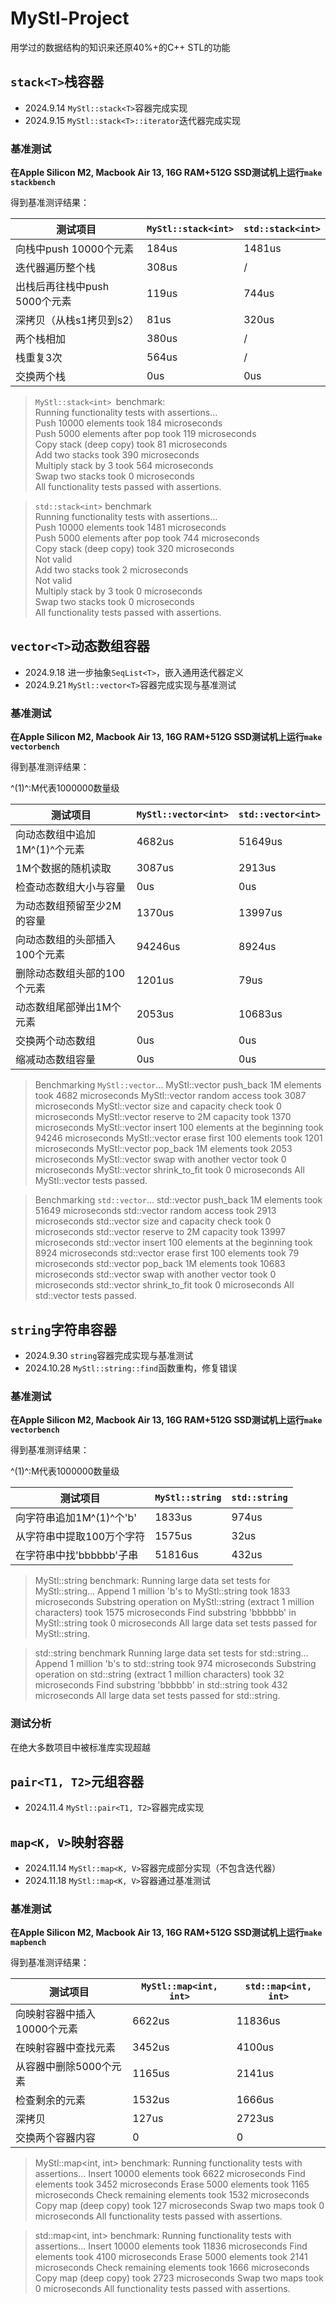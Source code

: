 # MyStl-Project

用学过的数据结构的知识来还原40%+的C++ STL的功能

## `stack<T>`栈容器 

- 2024.9.14 `MyStl::stack<T>`容器完成实现
- 2024.9.15 `MyStl::stack<T>::iterator`迭代器完成实现

### 基准测试

**在Apple Silicon M2, Macbook Air 13, 16G RAM+512G SSD测试机上运行`make stackbench`**

得到基准测评结果：

| 测试项目                      | `MyStl::stack<int>` | `std::stack<int>` |
| ----------------------------- | ------------------- | ----------------- |
| 向栈中push 10000个元素        | 184us               | 1481us            |
| 迭代器遍历整个栈              | 308us               | /                 |
| 出栈后再往栈中push 5000个元素 | 119us               | 744us             |
| 深拷贝（从栈s1拷贝到s2）      | 81us                | 320us             |
| 两个栈相加                    | 380us               | /                 |
| 栈重复3次                     | 564us               | /                 |
| 交换两个栈                    | 0us                 | 0us               |

> `MyStl::stack<int> `benchmark:<br>
Running functionality tests with assertions...<br>
Push 10000 elements took 184 microseconds<br>
Push 5000 elements after pop took 119 microseconds<br>
Copy stack (deep copy) took 81 microseconds<br>
Add two stacks took 390 microseconds<br>
Multiply stack by 3 took 564 microseconds<br>
Swap two stacks took 0 microseconds<br>
All functionality tests passed with assertions.<br>

> `std::stack<int>` benchmark<br>
Running functionality tests with assertions...<br>
Push 10000 elements took 1481 microseconds<br>
Push 5000 elements after pop took 744 microseconds<br>
Copy stack (deep copy) took 320 microseconds<br>
Not valid<br>
Add two stacks took 2 microseconds<br>
Not valid<br>
Multiply stack by 3 took 0 microseconds<br>
Swap two stacks took 0 microseconds<br>
All functionality tests passed with assertions.<br>

## `vector<T>`动态数组容器

- 2024.9.18 进一步抽象`SeqList<T>`，嵌入通用迭代器定义
- 2024.9.21 `MyStl::vector<T>`容器完成实现与基准测试

### 基准测试

**在Apple Silicon M2, Macbook Air 13, 16G RAM+512G SSD测试机上运行`make vectorbench`**

得到基准测评结果：

^(1)^:M代表1000000数量级

| 测试项目                      | `MyStl::vector<int>` | `std::vector<int>` |
| ----------------------------- | -------------------- | ------------------ |
| 向动态数组中追加1M^(1)^个元素 | 4682us               | 51649us            |
| 1M个数据的随机读取            | 3087us               | 2913us             |
| 检查动态数组大小与容量        | 0us                  | 0us                |
| 为动态数组预留至少2M的容量    | 1370us               | 13997us            |
| 向动态数组的头部插入100个元素 | 94246us              | 8924us             |
| 删除动态数组头部的100个元素   | 1201us               | 79us               |
| 动态数组尾部弹出1M个元素      | 2053us               | 10683us            |
| 交换两个动态数组              | 0us                  | 0us                |
| 缩减动态数组容量              | 0us                  | 0us                |

> Benchmarking `MyStl::vector`...
> MyStl::vector push_back 1M elements took 4682 microseconds
> MyStl::vector random access took 3087 microseconds
> MyStl::vector size and capacity check took 0 microseconds
> MyStl::vector reserve to 2M capacity took 1370 microseconds
> MyStl::vector insert 100 elements at the beginning took 94246 microseconds
> MyStl::vector erase first 100 elements took 1201 microseconds
> MyStl::vector pop_back 1M elements took 2053 microseconds
> MyStl::vector swap with another vector took 0 microseconds
> MyStl::vector shrink_to_fit took 0 microseconds
> All MyStl::vector tests passed.

> Benchmarking `std::vector`...
> std::vector push_back 1M elements took 51649 microseconds
> std::vector random access took 2913 microseconds
> std::vector size and capacity check took 0 microseconds
> std::vector reserve to 2M capacity took 13997 microseconds
> std::vector insert 100 elements at the beginning took 8924 microseconds
> std::vector erase first 100 elements took 79 microseconds
> std::vector pop_back 1M elements took 10683 microseconds
> std::vector swap with another vector took 0 microseconds
> std::vector shrink_to_fit took 0 microseconds
> All std::vector tests passed.

## `string`字符串容器

- 2024.9.30 `string`容器完成实现与基准测试
- 2024.10.28 `MyStl::string::find`函数重构，修复错误

### 基准测试

**在Apple Silicon M2, Macbook Air 13, 16G RAM+512G SSD测试机上运行`make vectorbench`**

得到基准测评结果：

^(1)^:M代表1000000数量级

| 测试项目                  | `MyStl::string` | `std::string` |
| ------------------------- | --------------- | ------------- |
| 向字符串追加1M^(1)^个'b'  | 1833us          | 974us         |
| 从字符串中提取100万个字符 | 1575us          | 32us          |
| 在字符串中找'bbbbbb'子串  | 51816us             | 432us         |

> MyStl::string benchmark:
> Running large data set tests for MyStl::string...
> Append 1 million 'b's to MyStl::string took 1833 microseconds
> Substring operation on MyStl::string (extract 1 million characters) took 1575 microseconds
> Find substring 'bbbbbb' in MyStl::string took 0 microseconds
> All large data set tests passed for MyStl::string.

> std::string benchmark
> Running large data set tests for std::string...
> Append 1 million 'b's to std::string took 974 microseconds
> Substring operation on std::string (extract 1 million characters) took 32 microseconds
> Find substring 'bbbbbb' in std::string took 432 microseconds
> All large data set tests passed for std::string.

### 测试分析

在绝大多数项目中被标准库实现超越

## `pair<T1, T2>`元组容器

- 2024.11.4 `MyStl::pair<T1, T2>`容器完成实现

## `map<K, V>`映射容器

- 2024.11.14 `MyStl::map<K, V>`容器完成部分实现（不包含迭代器）
- 2024.11.18 `MyStl::map<K, V>`容器通过基准测试

### 基准测试

**在Apple Silicon M2, Macbook Air 13, 16G RAM+512G SSD测试机上运行`make mapbench`**

得到基准测评结果：

| 测试项目                    | `MyStl::map<int, int>` | `std::map<int, int>` |
| --------------------------- | ---------------------- | -------------------- |
| 向映射容器中插入10000个元素 | 6622us                 | 11836us              |
| 在映射容器中查找元素        | 3452us                 | 4100us               |
| 从容器中删除5000个元素      | 1165us                 | 2141us               |
| 检查剩余的元素              | 1532us                 | 1666us               |
| 深拷贝                      | 127us                  | 2723us               |
| 交换两个容器内容            | 0                      | 0                    |

> MyStl::map<int, int> benchmark:
> Running functionality tests with assertions...
> Insert 10000 elements took 6622 microseconds
> Find elements took 3452 microseconds
> Erase 5000 elements took 1165 microseconds
> Check remaining elements took 1532 microseconds
> Copy map (deep copy) took 127 microseconds
> Swap two maps took 0 microseconds
> All functionality tests passed with assertions.

> std::map<int, int> benchmark:
> Running functionality tests with assertions...
> Insert 10000 elements took 11836 microseconds
> Find elements took 4100 microseconds
> Erase 5000 elements took 2141 microseconds
> Check remaining elements took 1666 microseconds
> Copy map (deep copy) took 2723 microseconds
> Swap two maps took 0 microseconds
> All functionality tests passed with assertions.

